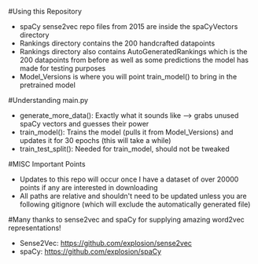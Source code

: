 #Using this Repository
- spaCy sense2vec repo files from 2015 are inside the spaCyVectors directory
- Rankings directory contains the 200 handcrafted datapoints
- Rankings directory also contains AutoGeneratedRankings which is the 200 datapoints from before as well as some predictions the model has made for testing purposes
- Model_Versions is where you will point train_model() to bring in the pretrained model 

#Understanding main.py
- generate_more_data(): Exactly what it sounds like --> grabs unused spaCy vectors and guesses their power
- train_model(): Trains the model (pulls it from Model_Versions) and updates it for 30 epochs (this will take a while)
- train_test_split(): Needed for train_model, should not be tweaked

#MISC Important Points
- Updates to this repo will occur once I have a dataset of over 20000 points if any are interested in downloading
- All paths are relative and shouldn't need to be updated unless you are following gitignore (which will exclude the automatically generated file)

#Many thanks to sense2vec and spaCy for supplying amazing word2vec representations!
- Sense2Vec: https://github.com/explosion/sense2vec
- spaCy: https://github.com/explosion/spaCy